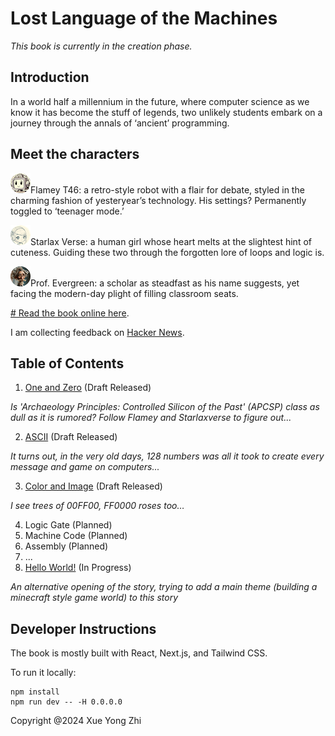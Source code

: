 # Lost Language of the Machines

_This book is currently in the creation phase._

## Introduction
In a world half a millennium in the future, where computer science as we know it has become the stuff of legends, two unlikely students embark on a journey through the annals of ‘ancient’ programming. 

## Meet the characters
![flamey](public/flamey_avatar.png)Flamey T46: a retro-style robot with a flair for debate, styled in the charming fashion of yesteryear’s technology. His settings? Permanently toggled to ‘teenager mode.’ 

![starlaxverse](public/starlaxverse_avatar.png)Starlax Verse: a human girl whose heart melts at the slightest hint of cuteness. Guiding these two through the forgotten lore of loops and logic is.

![evergreen](public/evergreen_avatar.png)Prof. Evergreen: a scholar as steadfast as his name suggests, yet facing the modern-day plight of filling classroom seats.

[# Read the book online here](https://www.LostLanguageoftheMachines.com/).

I am collecting feedback on [Hacker News](https://news.ycombinator.com/item?id=40090580).

## Table of Contents
1. [One and Zero](https://www.LostLanguageoftheMachines.com/chapter1) (Draft Released)

_Is 'Archaeology Principles: Controlled Silicon of the Past' (APCSP) class as dull as it is rumored? Follow Flamey and Starlaxverse to figure out..._

2. [ASCII](https://www.LostLanguageoftheMachines.com/chapter2) (Draft Released)

_It turns out, in the very old days, 128 numbers was all it took to create every message and game on computers..._

3. [Color and Image](https://www.LostLanguageoftheMachines.com/chapter3) (Draft Released)

_I see trees of 00FF00, FF0000 roses too…_

4. Logic Gate (Planned)
5. Machine Code (Planned)
6. Assembly (Planned)
7. ...
0. [Hello World!](https://www.LostLanguageoftheMachines.com/chapter0) (In Progress)

_An alternative opening of the story, trying to add a main theme (building a minecraft style game world) to this story_

## Developer Instructions
The book is mostly built with React, Next.js, and Tailwind CSS.

To run it locally:
```
npm install
npm run dev -- -H 0.0.0.0
```

Copyright @2024 Xue Yong Zhi